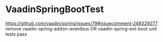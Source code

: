 # VaadinSpringBootTest
https://github.com/vaadin/spring/issues/79#issuecomment-248329277
remove vaadin-spring-addon-eventbus OR vaadin-spring-ext-boot unit tests pass
